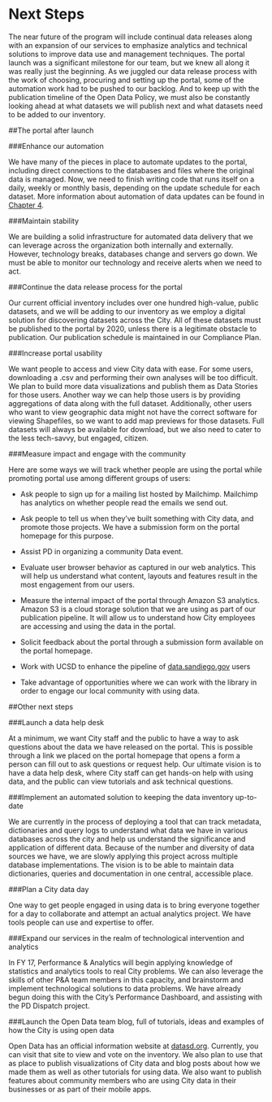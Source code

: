 # Next Steps

The near future of the program will include continual data releases along with an expansion of our services to emphasize analytics and technical solutions to improve data use and management techniques. The portal launch was a significant milestone for our team, but we knew all along it was really just the beginning. As we juggled our data release process with the work of choosing, procuring and setting up the portal, some of the automation work had to be pushed to our backlog. And to keep up with the publication timeline of the Open Data Policy, we must also be constantly looking ahead at what datasets we will publish next and what datasets need to be added to our inventory.

##The portal after launch

###Enhance our automation

We have many of the pieces in place to automate updates to the portal, including direct connections to the databases and files where the original data is managed. Now, we need to finish writing code that runs itself on a daily, weekly or monthly basis, depending on the update schedule for each dataset. More information about automation of data updates can be found in [Chapter 4](data_release.md).

###Maintain stability

We are building a solid infrastructure for automated data delivery that we can leverage across the organization both internally and externally. However, technology breaks, databases change and servers go down. We must be able to monitor our technology and receive alerts when we need to act.

###Continue the data release process for the portal

Our current official inventory includes over one hundred high-value, public datasets, and we will be adding to our inventory as we employ a digital solution for discovering datasets across the City. All of these datasets must be published to the portal by 2020, unless there is a legitimate obstacle to publication. Our publication schedule is maintained in our Compliance Plan.

###Increase portal usability

We want people to access and view City data with ease. For some users, downloading a .csv and performing their own analyses will be too difficult. We plan to build more data visualizations and publish them as Data Stories for those users. Another way we can help those users is by providing aggregations of data along with the full dataset. Additionally, other users who want to view geographic data might not have the correct software for viewing Shapefiles, so we want to add map previews for those datasets. Full datasets will always be available for download, but we also need to cater to the less tech-savvy, but engaged, citizen.

###Measure impact and engage with the community

Here are some ways we will track whether people are using the portal while promoting portal use among different groups of users:

* Ask people to sign up for a mailing list hosted by Mailchimp. Mailchimp has analytics on whether people read the emails we send out.

* Ask people to tell us when they’ve built something with City data, and promote those projects. We have a submission form on the portal homepage for this purpose.

* Assist PD in organizing a community Data event.

* Evaluate user browser behavior as captured in our web analytics. This will help us understand what content, layouts and features result in the most engagement from our users.

* Measure the internal impact of the portal through Amazon S3 analytics. Amazon S3 is a cloud storage solution that we are using as part of our publication pipeline. It will allow us to understand how City employees are accessing and using the data in the portal.

* Solicit feedback about the portal through a submission form available on the portal homepage.

* Work with UCSD to enhance the pipeline of [data.sandiego.gov](http://data.sandiego.gov/) users

* Take advantage of opportunities where we can work with the library in order to engage our local community with using data.

##Other next steps

###Launch a data help desk

At a minimum, we want City staff and the public to have a way to ask questions about the data we have released on the portal. This is possible through a link we placed on the portal homepage that opens a form a person can fill out to ask questions or request help. Our ultimate vision is to have a data help desk, where City staff can get hands-on help with using data, and the public can view tutorials and ask technical questions.

###Implement an automated solution to keeping the data inventory up-to-date

We are currently in the process of deploying a tool that can track metadata, dictionaries and query logs to understand what data we have in various databases across the city and help us understand the significance and application of different data. Because of the number and diversity of data sources we have, we are slowly applying this project across multiple database implementations. The vision is to be able to maintain data dictionaries, queries and documentation in one central, accessible place.

###Plan a City data day

One way to get people engaged in using data is to bring everyone together for a day to collaborate and attempt an actual analytics project. We have tools people can use and expertise to offer.

###Expand our services in the realm of technological intervention and analytics

In FY 17, Performance & Analytics will begin applying knowledge of statistics and analytics tools to real City problems. We can also leverage the skills of other P&A team members in this capacity, and brainstorm and implement technological solutions to data problems. We have already begun doing this with the City’s Performance Dashboard, and assisting with the PD Dispatch project.

###Launch the Open Data team blog, full of tutorials, ideas and examples of how the City is using open data

Open Data has an official information website at [datasd.org](http://www.datasd.org/inventory/). Currently, you can visit that site to view and vote on the inventory. We also plan to use that as place to publish visualizations of City data and blog posts about how we made them as well as other tutorials for using data. We also want to publish features about community members who are using City data in their businesses or as part of their mobile apps.
